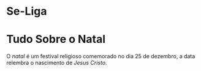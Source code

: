 # Se-Liga
<!DOCTYPE html>
<html lang = "pt-br">
<head>
<meta charset = "UTF-8">
<title>Natal</title>
</head>
<body>
<p><h1><strong>Tudo Sobre o Natal</strong></h1></p>

<p>O <em>natal</em> é um festival religioso comemorado no dia 25 de dezembro, a data relembra o nascimento de <em>Jesus Cristo</em>. 